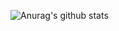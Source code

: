![Anurag's github stats](https://github-readme-stats.vercel.app/api?username=kobayashi&theme=vue&show_icons=true)
